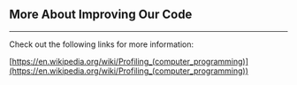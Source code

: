 ## More About Improving Our Code

*****

Check out the following links for more information:

[https://en.wikipedia.org/wiki/Profiling_(computer_programming)](https://en.wikipedia.org/wiki/Profiling_(computer_programming))


